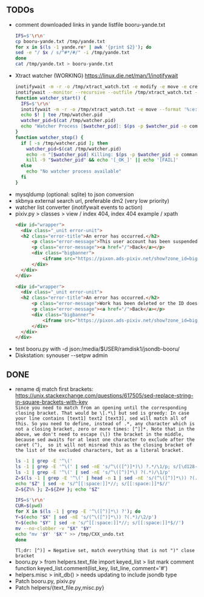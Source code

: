 ## TODOs
- comment downloaded links in yande listfile booru-yande.txt
  ```bash
  IFS=$'\r\n'
  cp booru-yande.txt /tmp/yande.txt
  for x in $(ls -1 yande.re* | awk '{print $2}'); do
  sed -e "/ $x / s/^#*/#/" -i /tmp/yande.txt
  done
  cat /tmp/yande.txt > booru-yande.txt
  ```
- Xtract watcher (WORKING) https://linux.die.net/man/1/inotifywait
  ```bash
  inotifywait -m -r -o /tmp/xtract_watch.txt -e modify -e move -e create -e delete --format '%:e:%w%f' ~/Xtracts
  inotifywait --monitor --recursive --outfile /tmp/xtract_watch.txt --event modify --event move --event create --event delete --format '%:e:%w%f' ~/Xtracts
  function watcher_start() {
    IFS=$'\r\n'
    inotifywait -m -r -o /tmp/xtract_watch.txt -e move --format '%:e:%w%f' --daemon "$1"
    echo $! | tee /tmp/watcher.pid
    watcher_pid=$(cat /tmp/watcher.pid)
    echo "Watcher Process [$watcher_pid]: $(ps -p $watcher_pid -o command) [STARTED]\nUse: 'kill -9 $watcher_pid' or 'watcher_stop' to kill it."
  }
  function watcher_stop() {
    if [ -s /tmp/watcher.pid ]; then
      watcher_pid=$(cat /tmp/watcher.pid)
      echo -n "[$watcher_pid] Killing: $(ps -p $watcher_pid -o command) "
      kill -9 "$watcher_pid" && echo '[_OK_]' || echo '[FAIL]'
    else
      echo "No watcher process available"
    fi
  }
  ```
- mysqldump (optional: sqlite) to json conversion
- skbnya external search url, preferable dm2 (very low priority)
- watcher list converter (inotifywait events to action)
- pixiv.py > classes > view / index 404, index 404 example / xpath
  ```html
  <div id="wrapper">
    <div class="_unit error-unit">
    <h2 class="error-title">An error has occurred.</h2>
        <p class="error-message">This user account has been suspended.</p>
        <p class="error-message"><a href="/">Back</a></p>
        <div class="bigbanner">
            <iframe src="https://pixon.ads-pixiv.net/show?zone_id=bigbanner&amp;format=html&amp;s=1&amp;up=0&amp;a=31&amp;ng=g&amp;l=en&amp;uri=%2Fen%2Fusers%2F_PARAM_&amp;K=5419686e6159a&amp;ab_test_digits_first=51&amp;yuid=E5mXGWU&amp;suid=Pgo5wym9pxidiak1h&amp;num=603e46f5194" marginwidth="0" marginheight="0" allowtransparency="true" scrolling="no" class="ad-bigbanner" width="500" height="520" frameborder="0"></iframe>
        </div>
    </div>
  </div>
  ```
  ```html
  <div id="wrapper">
    <div class="_unit error-unit">
    <h2 class="error-title">An error has occurred.</h2>
        <p class="error-message">Work has been deleted or the ID does not exist.</p>
        <p class="error-message"><a href="/">Back</a></p>
        <div class="bigbanner">
            <iframe src="https://pixon.ads-pixiv.net/show?zone_id=bigbanner&amp;format=html&amp;s=1&amp;up=0&amp;a=31&amp;ng=g&amp;l=en&amp;uri=%2Fen%2Fartworks%2F_PARAM_&amp;K=5419686e6159a&amp;ab_test_digits_first=31&amp;yuid=M3E0gxg&amp;suid=Pgo1yecskyiw00p54&amp;num=6039c2e575" marginwidth="0" marginheight="0" allowtransparency="true" scrolling="no" class="ad-bigbanner" width="500" height="520" frameborder="0"></iframe>
        </div>
    </div>
  </div>
  ```
- test booru.py with -d json:/media/$USER/ramdisk1/jsondb-booru/
- Diskstation: synouser --setpw admin <yourpassword>

## DONE
- rename dj match first brackets: </br>
  https://unix.stackexchange.com/questions/617505/sed-replace-string-in-square-brackets-with-key </br>
  `
  Since you need to match from an opening until the corresponding closing bracket.
  That would be \[.*\] but sed is greedy:
    In case your line contains [text1] text2 [text3], sed will match all of this.
    So you need to define, instead of .*, any character which is not a closing bracket, zero or more times: [^]]*.
  Note that in the above, we don't need to escape (\]) the bracket in the middle, 
    because sed awaits for at least one character to exclude after the caret (^), 
    so it will not misread this as the closing bracket of the list of the excluded characters, but as a literal bracket.
  `
  ```bash
  ls -1 | grep -E '^\('
  ls -1 | grep -E '^\(' | sed -nE 's/^\(([^)]*)\) ?.*/\1/p; s/[\d128-\d255]/-/g'
  ls -1 | grep -E '^\(' | sed -nE 's/^\([^)]*\) ?(.*)/\1/p'
  Z=$(ls -1 | grep -E '^\(' | head -n 1 | sed -nE 's/(^\([^)]*\)) ?(.*)/\2/p')
  echo "$Z" | sed -e 's/^[[:space:]]*//; s/[[:space:]]*$//'
  Z=${Z%% }; Z=${Z## }; echo "$Z"
  
  IFS=$'\r\n'
  CUR=$(pwd)
  for X in $(ls -1 | grep -E '^\([^)]*\) ?'); do
  Y=$(echo "$X" | sed -nE 's/(^\([^)]*\)) ?(.*)/\2/p')
  Y=$(echo "$Y" | sed -e 's/^[[:space:]]*//; s/[[:space:]]*$//')
  mv --no-clobber -v "$X" "$Y"
  echo "mv '$Y' '$X'" >> /tmp/CXX_undo.txt
  done
  ```
  `Tl;dr: [^)] = Negative set, match everything that is not ")" close bracket`
- booru.py > from helpers.text_file import keyed_list > list mark comment function keyed_list.comment(list_key, list_line, comment='#')
- helpers.misc > init_db() > needs updating to include jsondb type
- Patch booru.py, pixiv.py
- Patch helpers/{text_file.py,misc.py}
